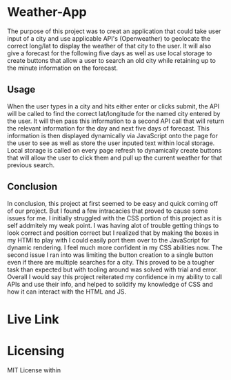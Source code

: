 # Weather-App

The purpose of this project was to creat an application that could take user input of a city and use applicable API's (Openweather) to geolocate the correct long/lat to display the weather of that city to the user. It will also give a forecast for the following five days as well as use local storage to create buttons that allow a user to search an old city while retaining up to the minute information on the forecast.

## Usage

When the user types in a city and hits either enter or clicks submit, the API will be called to find the correct lat/longitude for the named city entered by the user. It will then pass this information to a second API call that will return the relevant information for the day and next five days of forecast. This information is then displayed dynamically via JavaScript onto the page for the user to see as well as store the user inputed text within local storage. Local storage is called on every page refresh to dynamically create buttons that will allow the user to click them and pull up the current weather for that previous search.

## Conclusion

In conclusion, this project at first seemed to be easy and quick coming off of our project. But I found a few intracacies that proved to cause some issues for me. I initially struggled with the CSS portion of this project as it is self addmitely my weak point. I was having alot of trouble getting things to look correct and position correct but I realized that by making the boxes in my HTMl to play with I could easily port them over to the JavaScript for dynamic rendering. I feel much more confident in my CSS abilities now. The second issue I ran into was limiting the button creation to a single button even if there are multiple searches for a city. This proved to be a tougher task than expected but with tooling around was solved with trial and error. Overall I would say this project reiterated my confidence in my ability to call APIs and use their info, and helped to solidify my knowledge of CSS and how it can interact with the HTML and JS.

# Live Link


# Licensing
MIT License within